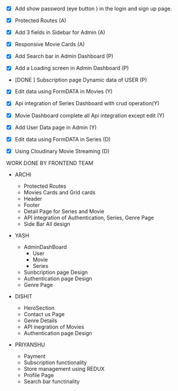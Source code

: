 - [x] Add show password (eye button ) in the login and sign up page.

- [x] Protected Routes (A)
- [x] Add 3 fields in Sidebar for Admin (A)
- [x] Responsive Movie Cards (A)

- [x] Add Search bar in Admin Dashboard (P)
- [x] Add a Loading screen in Admin Dashboard (P)
- [DONE ] Subscription page Dynamic data of USER (P)

- [x] Edit data using FormDATA in Movies (Y)
- [x] Api integration of Series Dashboard with crud operation(Y)
- [x] Movie Dashboard complete all Api integration except edit (Y)
- [x] Add User Data page in Admin (Y)

- [x] Edit data using FormDATA in Series (D)
- [x] Using Cloudinary Movie Streaming (D)


WORK DONE BY FRONTEND TEAM
- ARCHI
    - Protected Routes
    - Movies Cards and Grid cards
    - Header 
    - Footer
    - Detail Page for Series and Movie
    - API integration of Authentication, Series, Genre Page
    - Side Bar All design
    
- YASH
    - AdminDashBoard
        - User
        - Movie
        - Series
    - Sunbcription page Design
    - Authentication page Design
    - Genre Page

- DISHIT
    - HeroSection
    - Contact us Page
    - Genre Details
    - API inegration of Movies
    - Authentication page Design

- PRIYANSHU
    - Payment
    - Subscription functionality 
    - Store management using REDUX
    - Profile Page
    - Search bar functinality
